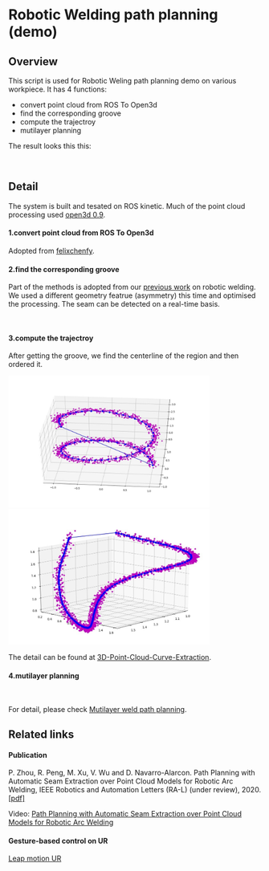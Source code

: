 # Robotic Welding path planning (demo)

## Overview
This script is used for Robotic Weling path planning demo on various workpiece.
It has 4 functions:     
* convert point cloud from ROS To Open3d
* find the corresponding groove
* compute the trajectroy
* mutilayer planning

The result looks this this:

<img src="https://github.com/romi-lab/robotic-welding-demo/blob/main/demo/1.gif" alt="">

<img src="https://github.com/romi-lab/robotic-welding-demo/blob/main/demo/2.gif" alt="">

<img src="https://github.com/romi-lab/robotic-welding-demo/blob/main/demo/3.gif" alt="">  


## Detail
The system is built and tesated on ROS kinetic. Much of the point cloud processing used [open3d 0.9](http://www.open3d.org/docs/0.9.0/introduction.html). 

#### 1.convert point cloud from ROS To Open3d
Adopted from [felixchenfy](https://github.com/felixchenfy/open3d_ros_pointcloud_conversion).

#### 2.find the corresponding groove
Part of the methods is adopted from our [previous work](https://github.com/romi-lab/weldingRobot-CNERC) on robotic welding.
We used a different geometry featrue (asymmetry) this time and optimised the processing.
The seam can be detected on a real-time basis.

<img src="https://github.com/romi-lab/robotic-welding-demo/blob/main/demo/detect.gif" width="500" alt="">  

#### 3.compute the trajectroy
After getting the groove, we find the centerline of the region and then ordered it.

<img src="https://github.com/aliadnani/3D-Point-Cloud-Curve-Extraction/blob/main/assets/2020-11-10-11-16-57.png" width="400" alt=""><img src="https://github.com/aliadnani/3D-Point-Cloud-Curve-Extraction/blob/main/assets/2020-11-10-11-17-08.png" width="400" alt=""> 

The detail can be found at [3D-Point-Cloud-Curve-Extraction](https://github.com/aliadnani/3D-Point-Cloud-Curve-Extraction).

#### 4.mutilayer planning
<img src="https://github.com/romi-lab/robotic-welding-demo/blob/main/demo/mutilayer.gif" alt="">  

For detail, please check [Mutilayer weld path planning](https://github.com/romi-lab/mutilayer-weld-path-planning).

## Related links
#### Publication
P. Zhou, R. Peng, M. Xu, V. Wu and D. Navarro-Alarcon.  Path Planning with Automatic Seam Extraction over Point Cloud Models for Robotic Arc Welding, IEEE Robotics and Automation Letters (RA-L) (under review), 2020. [[pdf]](https://601318ff-63df-413d-983a-b8c13c4c1e60.filesusr.com/ugd/49b3f5_6ff63735794a4965b76fb5c6de7edc53.pdf)

Video: [Path Planning with Automatic Seam Extraction over Point Cloud Models for Robotic Arc Welding](https://vimeo.com/453908150)

#### Gesture-based control on UR
[Leap motion UR](https://github.com/Jeffery-Zhou/URLeapMotion)

